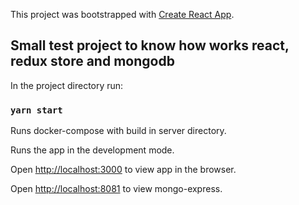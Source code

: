 This project was bootstrapped with [Create React App](https://github.com/facebook/create-react-app).

## Small test project to know how works react, redux store and mongodb

In the project directory run:

### `yarn start`

Runs docker-compose with build in server directory.<br />

Runs the app in the development mode.<br />

Open [http://localhost:3000](http://localhost:3000) to view app in the browser.

Open [http://localhost:8081](http://localhost:8081) to view mongo-express.


